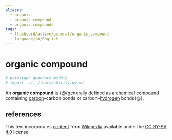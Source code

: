 ```yaml
---
aliases:
  - organic
  - organic compound
  - organic compounds
tags:
  - flashcard/active/general/organic_compound
  - language/in/English
---
```


# organic compound

```Python
# pytextgen generate module
# import ../../tools/utility.py.md
```

An __organic compound__ is {@{generally defined as a [chemical compound](chemical%20compound.md) containing [carbon](carbon.md)–carbon bonds or carbon–[hydrogen](hydrogen.md) bonds}@}. <!--SR:!2024-11-16,407,270-->

## references

This text incorporates [content](https://en.wikipedia.org/wiki/organic_compound) from [Wikipedia](Wikipedia.md) available under the [CC BY-SA 4.0](https://creativecommons.org/licenses/by-sa/4.0/) license.
